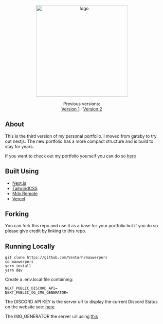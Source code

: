 <p align="center">
  <br/>
  <a href="https://maxwerpers.me/en target="_blank"">
    <img alt="logo" src="https://user-images.githubusercontent.com/33336634/93456642-43137c00-f8de-11ea-98a2-736ae2716f04.png" width="300px" />
  </a>
</p>
<p align="center">
  Previous versions:
  <br/>
  <a href="https://github.com/Venturh/maxwerpers-v1" target="_blank">Version 1</a> &middot
  <a href="https://github.com/Venturh/maxwerpers-v2" target="_blank">Version 2</a>
</p>

## About

This is the third version of my personal portfolio.
I moved from gatsby to try out nextjs. The new portfolio has a more compact structure and is build to stay for years.

If you want to check out my portfolio yourself you can do so [here](https://maxwerpers.me/en 'Title')

## Built Using

- [Next.js](https://nextjs.org/)
- [TailwindCSS](https://tailwindcss.com/)
- [Mdx Remote](https://github.com/hashicorp/next-mdx-remote)
- [Vercel](https://vercel.com/)

## Forking

You can fork this repo and use it as a base for your portfolio but if you do so please give credit by linking to this repo.

## Running Locally

```
git clone https://github.com/Venturh/maxwerpers
cd maxwerpers
yarn install
yarn dev
```

Create a .env.local file containing:

```
NEXT_PUBLIC_DISCORD_API=
NEXT_PUBLIC_OG_IMG_GENERATOR=
```

The DISCORD API KEY is the server url to display the current Discord Status on the website see: [here](https://github.com/Venturh/discordapi)

The IMG_GENERATOR the server url using [this](https://github.com/vercel/og-image)

